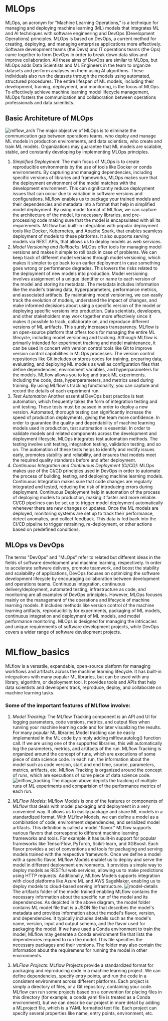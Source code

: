 # MLOps
MLOps, an acronym for "Machine Learning Operations," is a technique for managing and deploying machine learning (ML) models that integrates ML and AI techniques with software engineering and DevOps (Development Operations) principles. MLOps is based on DevOps, a current method for creating, deploying, and managing enterprise applications more effectively. Software development teams (the Devs) and IT operations teams (the Ops) came together to form DevOps in order to break down data silos and improve collaboration. All these aims of DevOps are similar to MLOps, but MLOps adds Data Scientists and ML Engineers in the team to organize datasets and perform analyses on them using AI algorithms. These individuals also run the datasets through the models using automated, structured procedures.
The entire lifespan of ML models, including their development, training, deployment, and monitoring, is the focus of MLOps. To effectively achieve machine learning model lifecycle management, MLOps fosters the communication and collaboration between operations professionals and data scientists.
## Basic Architeture of MLOps
![mlflow_arch](https://github.com/grish77/MLflow_basics/assets/83338844/7a1be006-5c35-467f-b229-3160af1e9de8)
The major objective of MLOps is to eliminate the communication gap between operations teams, who deploy and manage ML models in production environments, and data scientists, who create and train ML models. Organizations may guarantee that ML models are scalable, stable, and constantly developing by implementing MLOps principles.

1. _Simplified Deployment_:
The main focus of MLOps is to create reproducible environments by the use of tools like Docker or conda environments. By capturing and managing dependencies, including specific versions of libraries and frameworks, MLOps makes sure that the deployment environment of the model matches with the development environment. This can significantly reduce deployment issues that can occur due to variation in software versions and configurations.
MLflow enables us to package your trained models and their dependencies and metadata into a format that help in simplified model deployment. By using model format of MLflow, we can capture the architecture of the model, its necessary libraries, and pre-processing code making sure that the model is encapsulated with all its requirements. MLflow has built-in integration with popular deployment tools like Docker, Kubernetes, and Apache Spark, that enables seamless deployment of models to these platforms. It also supports serving models via REST APIs, that allows us to deploy models as web services.
2. _Model Versioning and Rollbacks_:
MLOps offer tools for managing model versions and makes it simple to roll back in case of problems. We can keep track of different model versions through model versioning, which makes it simpler to go back to an earlier deployment in case something goes wrong or performance degrades. This lowers the risks related to the deployment of new models into production. Model versioning involves assignment of a unique identifier or name to each version of the model and storing its metadata. The metadata includes information like the model's training data, hyperparameters, performance metrics, and associated artifacts. By maintaining model versioning, we can easily track the evolution of models, understand the impact of changes, and make informed decisions about using a specific version of the model or deploying specific versions into production.
Data scientists, developers, and other stakeholders may work together more effectively since it makes it possible to track, collaborate on, and reproduce different versions of ML artifacts. This surely increases transparency.
MLflow is an open-source platform that offers tools for managing the entire ML lifecycle, including model versioning and tracking. Although MLflow is primarily intended for experiment tracking and model maintenance, it can be used in concert with version control tools like Git to improve version control capabilities in MLOps processes. The version control repositories like Git includes or stores codes for training, preparing data, evaluating, and deploying ML models as well as configuration files that define dependencies, environment variables, and hyperparameters for the models. MLflow allows you to log and track ML experiments, including the code, data, hyperparameters, and metrics used during training. By using MLflow's tracking functionality, you can capture and record the details of each experiment run.
3. _Test Automation_
Another essential DevOps best practice is test automation, which frequently takes the form of integration testing and unit testing. These tests must be passed in order to deploy a new version. Automated, thorough testing can significantly increase the speed of production deployments, giving the team more confidence. In order to guarantee the quality and dependability of machine learning models used in production, test automation is essential. In order to validate models and related components across the development and deployment lifecycle, MLOps integrates test automation methods. The testing involve unit testing, integration testing, validation testing, and so on. The automation of these tests helps to identify and rectify issues early, promotes stability and reliability, and ensures that models meet the required quality standards before and after deployment.
4. _Continuous Integration and Continuous Deployment (CI/CD)_:
MLOps makes use of the CI/CD principles used in DevOps in order to automate the process of building, testing, and deploying machine learning models. Continuous Integration makes sure that code changes are regularly integrated and tested, reducing the risk of introducing errors during deployment. Continuous Deployment help in automation of the process of deploying models to production, making it faster and more reliable. CI/CD pipelines can be set up to trigger model deployment automatically whenever there are new changes or updates. Once the ML models are deployed, monitoring systems are set up to track their performance, detect anomalies, and collect feedback. This data is fed back into the CI/CD pipeline to trigger retraining, re-deployment, or other actions based on predefined conditions.

## MLOps vs DevOps
The terms "DevOps" and "MLOps" refer to related but different ideas in the fields of software development and machine learning, respectively. In order to accelerate software delivery, promote teamwork, and boost the stability and scalability of applications, DevOps focuses on optimizing the software development lifecycle by encouraging collaboration between development and operations teams. Continuous integration, continuous delivery/deployment, automated testing, infrastructure as code, and monitoring are all examples of DevOps principles.
However, MLOps focuses mainly on the management of the operations and lifecycle of machine learning models. It includes methods like version control of the machine learning artifacts, reproducibility for experiments, packaging of ML models, continuous integration and deployment of ML models, and model performance monitoring. MLOps is designed for managing the intricacies and unique requirements of software development projects, while DevOps covers a wider range of software development projects.

# MLflow_basics
MLflow is a versatile, expandable, open-source platform for managing workflows and artifacts across the machine learning lifecycle. It has built-in integrations with many popular ML libraries, but can be used with any library, algorithm, or deployment tool. It provides tools and APIs that help data scientists and developers track, reproduce, deploy, and collaborate on machine learning tasks.

### Some of the important features of MLflow involve:
1. _Model Tracking_:
   The MLflow Tracking component is an API and UI for logging parameters, code versions, metrics, and output files when running your machine learning code and for later visualizing the results. For many popular ML libraries,Model tracking can be easily implemented in the ML code by simply adding mlflow.autolog() function call. If we are using one of the supported libraries, this will automatically log the parameters, metrics, and artifacts of the run. 
MLflow Tracking is organized around the concept of runs, which are executions of some piece of data science code. In each run, the information about the model such as code version, start and end time, source, parameters, metrics, artifacts, etc. MLflow Tracking is organized around the concept of runs, which are executions of some piece of data science code.
![mlflow_tracking](https://github.com/grish77/MLflow_basics/assets/83338844/41fce815-f24d-4e04-9e12-c1b22922182f)
The diagram above depicts the tracking of multiple runs of ML experiments and comparision of the performance metrics of each run.

2. _MLFlow Models_:
MLflow Models is one of the features or components of MLflow that deals with model packaging and deployment in a very convenient way. It allows us to easily package and share ML models in a standardized format. With MLflow Models, we can define a model as a combination of code, environment dependencies, and serialized model artifacts. This definition is called a model "flavor." MLflow supports various flavors that correspond to different machine learning frameworks and tools. For example, it has built-in support for popular frameworks like TensorFlow, PyTorch, Scikit-learn, and XGBoost. Each flavor provides a set of conventions and tools for packaging and serving models trained with the respective framework. Once we define a model with a specific flavor, MLflow Models enable! us to deploy and serve the model in different deployment environments. It provides a simple way to deploy models as RESTful web services, allowing us to make predictions using HTTP requests. Additionally, MLflow Models supports integration with cloud platforms like Azure ML and AWS SageMaker, enabling us to deploy models to cloud-based serving infrastructure.
![model-details](https://github.com/grish77/MLflow_basics/assets/83338844/eddcaeb8-e327-4067-98ba-d219716664f7)
The artifacts folder of the model trained enabling MLflow contains the necessary information about the specific run of the model and its dependencies. As depicted in the above diagram, the model folder contains ML model file that is a JSON file that describes the model's metadata and provides information about the model's flavor, version, and dependencies. It typically includes details such as the model's name, version, input and output schema, and the flavor used for packaging the model. If we have used a Conda environment to train the model, MLflow may generate a Conda environment file that lists the dependencies required to run the model. This file specifies the necessary packages and their versions. The folder may also contain the information about the requiremens for running the model in other environments.

3. _MLFlow Projects_:
MLflow Projects provide a standardized format for packaging and reproducing code in a machine learning project. We can define dependencies, specify entry points, and run the code in a consistent environment across different platforms. Each project is simply a directory of files, or a Git repository, containing your code. MLflow can run some projects based on a convention for placing files in this directory (for example, a conda.yaml file is treated as a Conda environment), but we can describe our project in more detail by adding a MLproject file, which is a YAML formatted text file. Each project can specify several properties like name, entry points, environment, etc.



